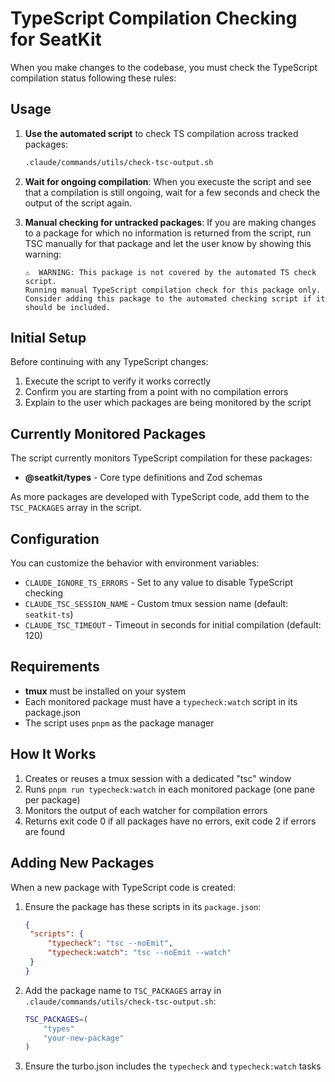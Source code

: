 # TypeScript Compilation Checking for SeatKit

When you make changes to the codebase, you must check the TypeScript compilation status following these rules:

## Usage

1. **Use the automated script** to check TS compilation across tracked packages:

   ```bash
   .claude/commands/utils/check-tsc-output.sh
   ```

2. **Wait for ongoing compilation**: When you execuste the script and see that a compilation is still ongoing, wait for a few seconds and check the output of the script again.

3. **Manual checking for untracked packages**: If you are making changes to a package for which no information is returned from the script, run TSC manually for that package and let the user know by showing this warning:
   ```
   ⚠️  WARNING: This package is not covered by the automated TS check script.
   Running manual TypeScript compilation check for this package only.
   Consider adding this package to the automated checking script if it should be included.
   ```

## Initial Setup

Before continuing with any TypeScript changes:

1. Execute the script to verify it works correctly
2. Confirm you are starting from a point with no compilation errors
3. Explain to the user which packages are being monitored by the script

## Currently Monitored Packages

The script currently monitors TypeScript compilation for these packages:

- **@seatkit/types** - Core type definitions and Zod schemas

As more packages are developed with TypeScript code, add them to the `TSC_PACKAGES` array in the script.

## Configuration

You can customize the behavior with environment variables:

- `CLAUDE_IGNORE_TS_ERRORS` - Set to any value to disable TypeScript checking
- `CLAUDE_TSC_SESSION_NAME` - Custom tmux session name (default: `seatkit-ts`)
- `CLAUDE_TSC_TIMEOUT` - Timeout in seconds for initial compilation (default: 120)

## Requirements

- **tmux** must be installed on your system
- Each monitored package must have a `typecheck:watch` script in its package.json
- The script uses `pnpm` as the package manager

## How It Works

1. Creates or reuses a tmux session with a dedicated "tsc" window
2. Runs `pnpm run typecheck:watch` in each monitored package (one pane per package)
3. Monitors the output of each watcher for compilation errors
4. Returns exit code 0 if all packages have no errors, exit code 2 if errors are found

## Adding New Packages

When a new package with TypeScript code is created:

1. Ensure the package has these scripts in its `package.json`:

   ```json
   {
   	"scripts": {
   		"typecheck": "tsc --noEmit",
   		"typecheck:watch": "tsc --noEmit --watch"
   	}
   }
   ```

2. Add the package name to `TSC_PACKAGES` array in `.claude/commands/utils/check-tsc-output.sh`:

   ```bash
   TSC_PACKAGES=(
       "types"
       "your-new-package"
   )
   ```

3. Ensure the turbo.json includes the `typecheck` and `typecheck:watch` tasks
